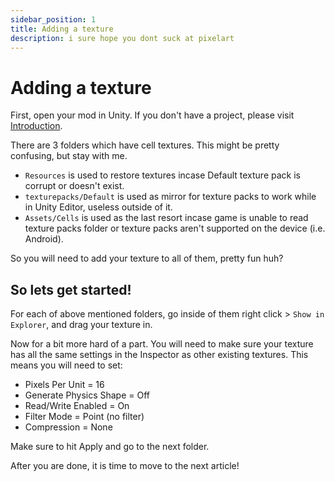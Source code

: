 ```yaml
---
sidebar_position: 1
title: Adding a texture
description: i sure hope you dont suck at pixelart
---
```


# Adding a texture

First, open your mod in Unity. If you don't have a project, please visit [Introduction](../intro).

There are 3 folders which have cell textures. This might be pretty confusing, but stay with me.
- `Resources` is used to restore textures incase Default texture pack is corrupt or doesn't exist.
- `texturepacks/Default` is used as mirror for texture packs to work while in Unity Editor, useless outside of it.
- `Assets/Cells` is used as the last resort incase game is unable to read texture packs folder or texture packs aren't supported on the device (i.e. Android).

So you will need to add your texture to all of them, pretty fun huh?

## So lets get started!

For each of above mentioned folders, go inside of them right click > `Show in Explorer`, and drag your texture in.

Now for a bit more hard of a part. You will need to make sure your texture has all the same settings in the Inspector as other existing textures.
This means you will need to set:
- Pixels Per Unit = 16
- Generate Physics Shape = Off
- Read/Write Enabled = On
- Filter Mode = Point (no filter)
- Compression = None

Make sure to hit Apply and go to the next folder.

After you are done, it is time to move to the next article!